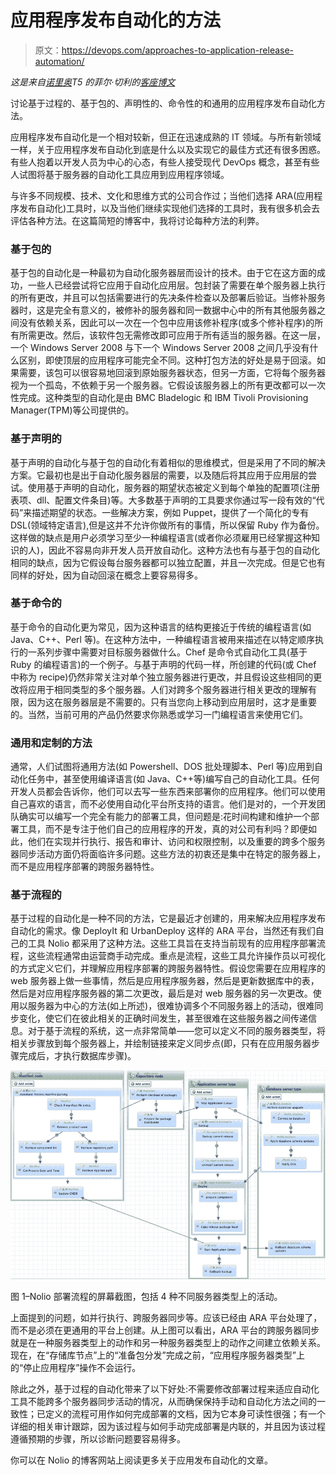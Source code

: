# 应用程序发布自动化的方法

> 原文：<https://devops.com/approaches-to-application-release-automation/>

*这是来自[诺里奥](http://www.noliosoft.com/)T5 的菲尔·切利的[客座博文](https://devops.com/guest-posting-guidelines/ "Guest posting guidelines ")*

讨论基于过程的、基于包的、声明性的、命令性的和通用的应用程序发布自动化方法。

应用程序发布自动化是一个相对较新，但正在迅速成熟的 IT 领域。与所有新领域一样，关于应用程序发布自动化到底是什么以及实现它的最佳方式还有很多困惑。有些人抱着以开发人员为中心的心态，有些人接受现代 DevOps 概念，甚至有些人试图将基于服务器的自动化工具应用到应用程序领域。

与许多不同规模、技术、文化和思维方式的公司合作过；当他们选择 ARA(应用程序发布自动化)工具时，以及当他们继续实现他们选择的工具时，我有很多机会去评估各种方法。在这篇简短的博客中，我将讨论每种方法的利弊。

### 基于包的

基于包的自动化是一种最初为自动化服务器层而设计的技术。由于它在这方面的成功，一些人已经尝试将它应用于自动化应用层。包封装了需要在单个服务器上执行的所有更改，并且可以包括需要进行的先决条件检查以及部署后验证。当修补服务器时，这是完全有意义的，被修补的服务器和同一数据中心中的所有其他服务器之间没有依赖关系，因此可以一次在一个包中应用该修补程序(或多个修补程序)的所有所需更改。然后，该软件包无需修改即可应用于所有适当的服务器。在这一层，一个 Windows Server 2008 与下一个 Windows Server 2008 之间几乎没有什么区别，即使顶层的应用程序可能完全不同。这种打包方法的好处是易于回滚。如果需要，该包可以很容易地回滚到原始服务器状态，但另一方面，它将每个服务器视为一个孤岛，不依赖于另一个服务器。它假设该服务器上的所有更改都可以一次性完成。这种类型的自动化是由 BMC Bladelogic 和 IBM Tivoli Provisioning Manager(TPM)等公司提供的。

### 基于声明的

基于声明的自动化与基于包的自动化有着相似的思维模式，但是采用了不同的解决方案。它最初也是出于自动化服务器层的需要，以及随后将其应用于应用层的尝试。使用基于声明的自动化，服务器的期望状态被定义到每个单独的配置项(注册表项、dll、配置文件条目)等。大多数基于声明的工具要求你通过写一段有效的“代码”来描述期望的状态。一些解决方案，例如 Puppet，提供了一个简化的专有 DSL(领域特定语言),但是这并不允许你做所有的事情，所以保留 Ruby 作为备份。这样做的缺点是用户必须学习至少一种编程语言(或者你必须雇用已经掌握这种知识的人)，因此不容易向非开发人员开放自动化。这种方法也有与基于包的自动化相同的缺点，因为它假设每台服务器都可以独立配置，并且一次完成。但是它也有同样的好处，因为自动回滚在概念上要容易得多。

### 基于命令的

基于命令的自动化更为常见，因为这种语言的结构更接近于传统的编程语言(如 Java、C++、Perl 等)。在这种方法中，一种编程语言被用来描述在以特定顺序执行的一系列步骤中需要对目标服务器做什么。Chef 是命令式自动化工具(基于 Ruby 的编程语言)的一个例子。与基于声明的代码一样，所创建的代码(或 Chef 中称为 recipe)仍然非常关注对单个独立服务器进行更改，并且假设这些相同的更改将应用于相同类型的多个服务器。人们对跨多个服务器进行相关更改的理解有限，因为这在服务器层是不需要的。只有当您向上移动到应用层时，这才是重要的。当然，当前可用的产品仍然要求你熟悉或学习一门编程语言来使用它们。

### 通用和定制的方法

通常，人们试图将通用方法(如 Powershell、DOS 批处理脚本、Perl 等)应用到自动化任务中，甚至使用编译语言(如 Java、C++等)编写自己的自动化工具。任何开发人员都会告诉你，他们可以去写一些东西来部署你的应用程序。他们可以使用自己喜欢的语言，而不必使用自动化平台所支持的语言。他们是对的，一个开发团队确实可以编写一个完全有能力的部署工具，但问题是:花时间构建和维护一个部署工具，而不是专注于他们自己的应用程序的开发，真的对公司有利吗？即便如此，他们在实现并行执行、报告和审计、访问和权限控制，以及重要的跨多个服务器同步活动方面仍将面临许多问题。这些方法的初衷还是集中在特定的服务器上，而不是应用程序部署的跨服务器特性。

### 基于流程的

基于过程的自动化是一种不同的方法，它是最近才创建的，用来解决应用程序发布自动化的需求。像 DeployIt 和 UrbanDeploy 这样的 ARA 平台，当然还有我们自己的工具 Nolio 都采用了这种方法。这些工具旨在支持当前现有的应用程序部署流程，这些流程通常由运营商手动完成。重点是流程，这些工具允许操作员以可视化的方式定义它们，并理解应用程序部署的跨服务器特性。假设您需要在应用程序的 web 服务器上做一些事情，然后是应用程序服务器，然后是更新数据库中的表，然后是对应用程序服务器的第二次更改，最后是对 web 服务器的另一次更改。使用以服务器为中心的方法(如上所述)，很难协调多个不同服务器上的活动，很难同步变化，使它们在彼此相关的正确时间发生，甚至很难在这些服务器之间传递信息。对于基于流程的系统，这一点非常简单——您可以定义不同的服务器类型，将相关步骤放到每个服务器上，并绘制链接来定义同步点(即，只有在应用服务器步骤完成后，才执行数据库步骤)。

[![process-based-automation](img/727e1e6d518161ed02ed4ece41ff2030.png)](https://devops.com/wp-content/uploads/2014/01/process-based-automation.png)

图 1–Nolio 部署流程的屏幕截图，包括 4 种不同服务器类型上的活动。

上面提到的问题，如并行执行、跨服务器同步等。应该已经由 ARA 平台处理了，而不是必须在更通用的平台上创建。从上图可以看出，ARA 平台的跨服务器同步就是在一种服务器类型上的动作和另一种服务器类型上的动作之间建立依赖关系。现在，在“存储库节点”上的“准备包分发”完成之前，“应用程序服务器类型”上的“停止应用程序”操作不会运行。

除此之外，基于过程的自动化带来了以下好处:不需要修改部署过程来适应自动化工具不能跨多个服务器同步活动的情况，从而确保保持手动和自动化方法之间的一致性；已定义的流程可用作如何完成部署的文档，因为它本身可读性很强；有一个详细的相关审计跟踪，因为该过程与如何手动完成部署是内联的，并且因为该过程遵循预期的步骤，所以诊断问题要容易得多。

你可以在 Nolio 的博客网站上阅读更多关于应用发布自动化的文章。